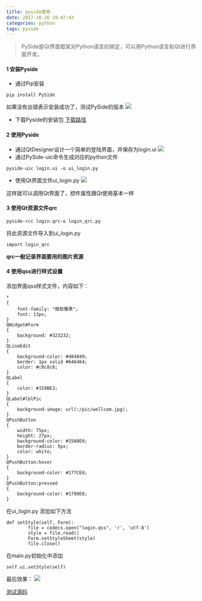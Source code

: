 ```yaml
---
title: pyside使用
date: 2017-10-26 19:47:43
categories: python
tags: pyside
---
```


> PySide是Qt界面框架对Python语言的绑定，可以用Python语言和Qt进行界面开发。

<!--more-->

#### 1 安装Pyside
- 通过Pip安装
```
pip install PySide
```
如果没有出错表示安装成功了，测试PySide的版本
![](http://blog-res.oss-cn-hongkong.aliyuncs.com/pics/pyside_1.png)

- 下载Pyside的安装包
[下载路径](http://mirrors.ustc.edu.cn/qtproject/official_releases/pyside)

#### 2 使用Pyside
- 通过QtDesigner设计一个简单的登陆界面，并保存为login.ui
![](http://blog-res.oss-cn-hongkong.aliyuncs.com/pics/pyside_2.png)
- 通过PySide-uic命令生成对应的python文件
```
pyside-uic login.ui -o ui_login.py
```
- 使用Qt界面文件ui_login.py
![](http://blog-res.oss-cn-hongkong.aliyuncs.com/pics/pyside_3.png)

这样就可以调用Qt界面了，控件属性跟Qt使用基本一样

#### 3 使用Qt资源文件qrc
```
pyside-rcc login.qrc-o login_qrc.py
```
将此资源文件导入到ui_login.py
```
import login_qrc
```
**qrc一般记录界面要用的图片资源**

#### 4 使用qss进行样式设置
添加界面qss样式文件，内容如下：
```
*
{
	font-family: "微软雅黑";
	font: 13px;
}
QWidget#Form
{
	background: #323232;
}
QLineEdit
{
	background-color: #484849;
	border: 1px solid #646464;
	color: #c8c8c8;
}
QLabel
{
	color: #159BE3;
}
QLabel#lblPic
{
	background-image: url(:/pic/wellcom.jpg);
}
QPushButton
{
	width: 75px;
	height: 27px;
	background-color: #15A0E8;
	border-radius: 5px;
	color: white;
}
QPushButton:hover
{
	background-color: #177CE8;
}
QPushButton:pressed
{
	background-color: #1790E8;
}
```
在ui_login.py 添加如下方法
```
def setStyle(self, Form):
        file = codecs.open("login.qss", 'r', 'utf-8')
        style = file.read()
        Form.setStyleSheet(style)
        file.close()
```

在main.py初始化中添加
```
self.ui.setStyle(self)
```
最后效果：
![](http://blog-res.oss-cn-hongkong.aliyuncs.com/pics/pyside_4.png)

[测试源码](http://blog-res.oss-cn-hongkong.aliyuncs.com/pics/pyside_test.zip)

